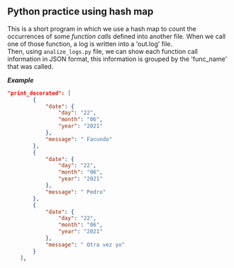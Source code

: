 ## Python practice using hash map
This is a short program in which we use a hash map to count the occurrences of some *function calls* defined into another file.
When we call one of those function, a log is written into a 'out.log' file.  
Then, using ```analize_logs.py``` file, we can show each function call information in JSON format, this information is grouped by the 'func_name' that was called.

***Example***  
```json
"print_decorated": [
        {
            "date": {
                "day": "22",
                "month": "06",
                "year": "2021"
            },
            "message": " Facundo"
        },
        {
            "date": {
                "day": "22",
                "month": "06",
                "year": "2021"
            },
            "message": " Pedro"
        },
        {
            "date": {
                "day": "22",
                "month": "06",
                "year": "2021"
            },
            "message": " Otra vez yo"
        }
    ],
```